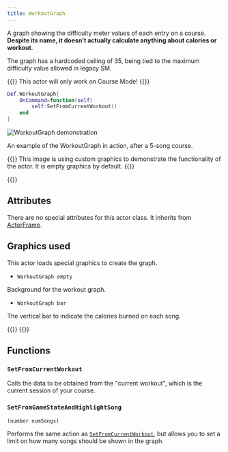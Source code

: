 ```yaml
---
title: WorkoutGraph
---
```


A graph showing the difficulty meter values of each entry on a course. **Despite its name, it doesn't actually calculate anything about calories or workout**.

The graph has a hardcoded ceiling of 35, being tied to the maximum difficulty value allowed in legacy SM.

{{<hint type="important">}}
This actor will only work on Course Mode!
{{</hint>}}

```lua
Def.WorkoutGraph{
    OnCommand=function(self)
        self:SetFromCurrentWorkout()
    end
}
```

![WorkoutGraph demonstration](/actors/workoutgraph/demo.png)

An example of the WorkoutGraph in action, after a 5-song course.

{{<hint>}}
This image is using custom graphics to demonstrate the functionality of the actor. It is empty graphics by default.
{{</hint>}}

{{<toc>}}

## Attributes

There are no special attributes for this actor class. It inherits from [ActorFrame](../actorframe/#attributes).

## Graphics used

This actor loads special graphics to create the graph.

- `WorkoutGraph empty`

Background for the workout graph.

- `WorkoutGraph bar`

The vertical bar to indicate the calories burned on each song. 

{{<hint type="important">}}
{{</hint>}}

## Functions

### `SetFromCurrentWorkout`

Calls the data to be obtained from the "current workout", which is the current session of your course.

### `SetFromGameStateAndHighlightSong`
`(number numSongs)`

Performs the same action as [`SetFromCurrentWorkout`](#setfromcurrentworkout), but allows you to set a limit on how many songs should be shown in the graph.
